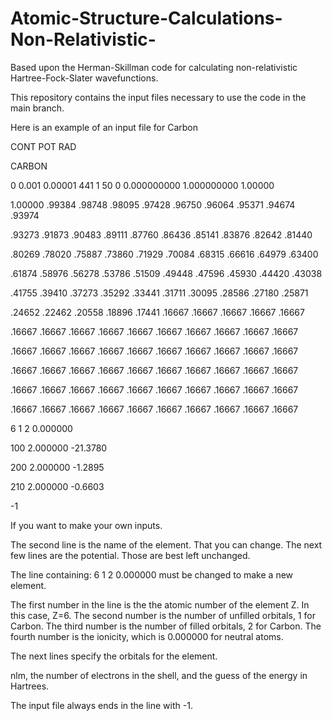 # Atomic-Structure-Calculations-Non-Relativistic-
Based upon the Herman-Skillman code for calculating non-relativistic Hartree-Fock-Slater wavefunctions. 

This repository contains the input files necessary to use the code in the main branch. 

Here is an example of an input file for Carbon

CONT     POT     RAD

CARBON

   0 0.001  0.00001 441   1  50   0   0.000000000   1.000000000   1.00000
   
 1.00000 .99384 .98748 .98095 .97428 .96750 .96064 .95371 .94674 .93974
 
  .93273 .91873 .90483 .89111 .87760 .86436 .85141 .83876 .82642 .81440
  
  .80269 .78020 .75887 .73860 .71929 .70084 .68315 .66616 .64979 .63400
  
  .61874 .58976 .56278 .53786 .51509 .49448 .47596 .45930 .44420 .43038
  
  .41755 .39410 .37273 .35292 .33441 .31711 .30095 .28586 .27180 .25871
  
  .24652 .22462 .20558 .18896 .17441 .16667 .16667 .16667 .16667 .16667
  
  .16667 .16667 .16667 .16667 .16667 .16667 .16667 .16667 .16667 .16667
  
  .16667 .16667 .16667 .16667 .16667 .16667 .16667 .16667 .16667 .16667
  
  .16667 .16667 .16667 .16667 .16667 .16667 .16667 .16667 .16667 .16667
  
  .16667 .16667 .16667 .16667 .16667 .16667 .16667 .16667 .16667 .16667
  
  .16667 .16667 .16667 .16667 .16667 .16667 .16667 .16667 .16667 .16667
  
  6    1   2  0.000000
  
 100  2.000000   -21.3780
 
 200  2.000000    -1.2895
 
 210  2.000000    -0.6603
 
  -1
  
  
  
  If you want to make your own inputs.
  
  The second line is the name of the element. That you can change. 
  The next few lines are the potential. Those are best left unchanged. 
  
  The line containing:  6    1   2  0.000000 must be changed to make a new element.
  
  The first number in the line is the the atomic number of the element Z. In this case, Z=6.
  The second number is the number of unfilled orbitals, 1 for Carbon.
  The third number is the number of filled orbitals, 2 for Carbon. 
  The fourth number is the ionicity, which is 0.000000 for neutral atoms.
  
  The next lines specify the orbitals for the element. 
  
  nlm, the number of electrons in the shell, and the guess of the energy in Hartrees.
  
  The input file always ends in the line with -1. 
 
